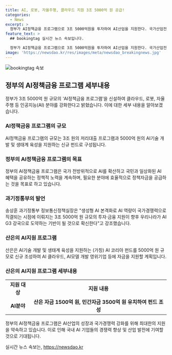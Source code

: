```yaml
---
title: AI, 로봇, 자율주행, 클라우드 지원 3조 5000억 원 공급!
categories:
  - News
excerpt: >
  정부가 AI정책금융 프로그램으로 3조 5000억원을 투자하여 AI산업을 지원한다. 국가산업전략과 금융을 연계해 AI분야에 자금을 공급하여 경쟁력을 강화하고, 산업은행이 5000억원 규모의 AI코리아펀드를 조성하고, AI분야를 추가하여 자금을 공급한다. 이로써 AI산업의 선도권을 강화하며, 이에 관련하여 김소영 부위원장과 송상훈 정보통신정책실장이 긍정적인 평가를 내놓았다.
feature_text: >
  ## bookingtag 실시간 뉴스 속보입니다.

  정부가 AI정책금융 프로그램으로 3조 5000억원을 투자하여 AI산업을 지원한다. 국가산업전략과 금융을 연계해 AI분야에 자금을 공급하여 경쟁력을 강화하고, 산업은행이 5000억원 규모의 AI코리아펀드를 조성하고, AI분야를 추가하여 자금을 공급한다. 이로써 AI산업의 선도권을 강화하며, 이에 관련하여 김소영 부위원장과 송상훈 정보통신정책실장이 긍정적인 평가를 내놓았다.
image: 'https://newsdao.kr/res/images/meta/newsdao_breakingnews.jpg'
---
```


<p><img src="https://newsdao.kr/res/images/meta/newsdao_breakingnews.jpg" alt="bookingtag 속보" /></p>

<h2 data-ke-size="size26">정부의 AI정책금융 프로그램 세부내용</h2>

<p data-ke-size="size16">정부가 3조 5000억 원 규모의 ‘AI정책금융 프로그램’을 신설하여 클라우드, 로봇, 자율주행 등 인공지능(AI) 분야를 강화한다고 밝혔습니다. 이에 대한 세부 내용을 알아보겠습니다.</p>

<h3>AI정책금융 프로그램의 규모</h3>

<p data-ke-size="size16">AI정책금융 프로그램의 규모는 3조 원의 저리대출 프로그램과 5000억 원의 AI기술 개발 및 생태계 육성을 지원하는 신규 펀드로 구성됩니다.</p>

<h3>정부의 AI정책금융 프로그램의 목표</h3>

<p data-ke-size="size16">정부의 AI정책금융 프로그램은 국가 전방위적으로 AI를 확산하고 국민과 일상화된 AI 혜택을 공유하는 정책적 노력을 계속하며, 필요한 분야에 효율적으로 정책자금을 공급하는 것을 목표로 하고 있습니다.</p>

<h3>과기정통부의 발언</h3>

<p data-ke-size="size16">송상훈 과기정통부 정보통신정책실장은 "생성형 AI 본격화로 AI 역량이 국가경쟁력으로 직결되는 시점에 이뤄지는 3조 5000억 원 규모의 투자·금융 지원이 향후 우리나라가 AI G3 강국으로 도약하는 기반이 될 것으로 확신한다"고 강조했습니다.</p>

<h3>산은의 AI지원 프로그램</h3>

<p data-ke-size="size16">산은은 AI기술 개발 및 생태계 육성을 지원하는 (가칭) AI 코리아 펀드를 5000억 원 규모로 신규 조성하여 AI 클라우드, AI모델 개발 영위기업 등에 자금을 지원할 계획입니다.</p>

<h3>산은의 AI지원 프로그램 세부내용</h3>

<table>
    <tr>
        <td style="text-align: center; height: 17px;"><b>지원 대상</b></td>
        <td style="text-align: center; height: 17px;"><b>지원 내용</b></td>
    </tr>
    <tr>
        <td style="text-align: center; height: 17px;"><b>AI분야</b></td>
        <td style="text-align: center; height: 17px;"><b>산은 자금 1500억 원, 민간자금 3500억 원 유치하여 펀드 조성</b></td>
    </tr>
</table>

<p data-ke-size="size16">정부의 AI정책금융 프로그램은 AI산업의 성장과 국가경쟁력 강화를 위해 최대한의 지원을 약속하고 있습니다. 이로 인해 국내 AI 기업들의 경쟁력 향상 및 산업 발전에 기여할 것으로 기대됩니다.</p>
실시간 뉴스 속보는, <a href="https://newsdao.kr" rel="dofollow">https://newsdao.kr</a>


